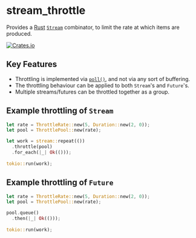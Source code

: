 # stream_throttle
Provides a 
[Rust](https://www.rust-lang.org) 
[`Stream`](https://docs.rs/futures/0.1.21/futures/stream/trait.Stream.html)
combinator, to limit the rate at which items are produced.

[![Crates.io](https://img.shields.io/crates/v/stream_throttle.svg)](https://crates.io/crates/stream_throttle)

## Key Features
- Throttling is implemented via
[`poll()`](https://docs.rs/futures/0.1.21/futures/future/trait.Future.html#tymethod.poll), 
and not via any sort of buffering.
- The throttling behaviour can be applied to both `Stream`'s and `Future`'s.
- Multiple streams/futures can be throttled together as a group.

## Example throttling of `Stream`
```rust
let rate = ThrottleRate::new(5, Duration::new(2, 0));
let pool = ThrottlePool::new(rate);

let work = stream::repeat(())
  .throttle(pool)
  .for_each(|_| Ok(()));
  
tokio::run(work);
```

## Example throttling of `Future`
```rust
let rate = ThrottleRate::new(5, Duration::new(2, 0));
let pool = ThrottlePool::new(rate);

pool.queue()
  .then(|_| Ok(()));
  
tokio::run(work);
```
